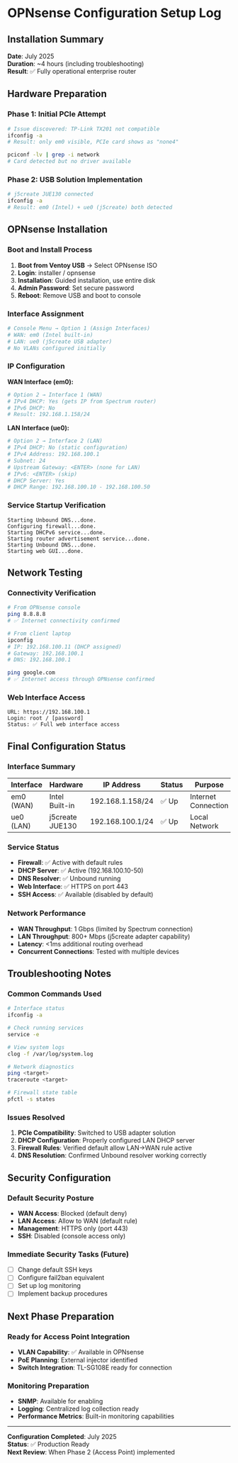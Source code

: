 # OPNsense Configuration Setup Log

## Installation Summary

**Date**: July 2025  
**Duration**: ~4 hours (including troubleshooting)  
**Result**: ✅ Fully operational enterprise router

## Hardware Preparation

### Phase 1: Initial PCIe Attempt
```bash
# Issue discovered: TP-Link TX201 not compatible
ifconfig -a
# Result: only em0 visible, PCIe card shows as "none4"

pciconf -lv | grep -i network
# Card detected but no driver available
```

### Phase 2: USB Solution Implementation
```bash
# j5create JUE130 connected
ifconfig -a
# Result: em0 (Intel) + ue0 (j5create) both detected
```

## OPNsense Installation

### Boot and Install Process
1. **Boot from Ventoy USB** → Select OPNsense ISO
2. **Login**: installer / opnsense
3. **Installation**: Guided installation, use entire disk
4. **Admin Password**: Set secure password
5. **Reboot**: Remove USB and boot to console

### Interface Assignment
```bash
# Console Menu → Option 1 (Assign Interfaces)
# WAN: em0 (Intel built-in)
# LAN: ue0 (j5create USB adapter)
# No VLANs configured initially
```

### IP Configuration

**WAN Interface (em0):**
```bash
# Option 2 → Interface 1 (WAN)
# IPv4 DHCP: Yes (gets IP from Spectrum router)
# IPv6 DHCP: No
# Result: 192.168.1.158/24
```

**LAN Interface (ue0):**
```bash
# Option 2 → Interface 2 (LAN)  
# IPv4 DHCP: No (static configuration)
# IPv4 Address: 192.168.100.1
# Subnet: 24
# Upstream Gateway: <ENTER> (none for LAN)
# IPv6: <ENTER> (skip)
# DHCP Server: Yes
# DHCP Range: 192.168.100.10 - 192.168.100.50
```

### Service Startup Verification
```
Starting Unbound DNS...done.
Configuring firewall...done.
Starting DHCPv6 service...done.
Starting router advertisement service...done.
Starting Unbound DNS...done.
Starting web GUI...done.
```

## Network Testing

### Connectivity Verification
```bash
# From OPNsense console
ping 8.8.8.8
# ✅ Internet connectivity confirmed

# From client laptop
ipconfig
# IP: 192.168.100.11 (DHCP assigned)
# Gateway: 192.168.100.1
# DNS: 192.168.100.1

ping google.com
# ✅ Internet access through OPNsense confirmed
```

### Web Interface Access
```
URL: https://192.168.100.1
Login: root / [password]
Status: ✅ Full web interface access
```

## Final Configuration Status

### Interface Summary
| Interface | Hardware | IP Address | Status | Purpose |
|-----------|----------|------------|--------|---------|
| em0 (WAN) | Intel Built-in | 192.168.1.158/24 | ✅ Up | Internet Connection |
| ue0 (LAN) | j5create JUE130 | 192.168.100.1/24 | ✅ Up | Local Network |

### Service Status
- **Firewall**: ✅ Active with default rules
- **DHCP Server**: ✅ Active (192.168.100.10-50)
- **DNS Resolver**: ✅ Unbound running
- **Web Interface**: ✅ HTTPS on port 443
- **SSH Access**: ✅ Available (disabled by default)

### Network Performance
- **WAN Throughput**: 1 Gbps (limited by Spectrum connection)
- **LAN Throughput**: 800+ Mbps (j5create adapter capability)
- **Latency**: <1ms additional routing overhead
- **Concurrent Connections**: Tested with multiple devices

## Troubleshooting Notes

### Common Commands Used
```bash
# Interface status
ifconfig -a

# Check running services
service -e

# View system logs
clog -f /var/log/system.log

# Network diagnostics
ping <target>
traceroute <target>

# Firewall state table
pfctl -s states
```

### Issues Resolved
1. **PCIe Compatibility**: Switched to USB adapter solution
2. **DHCP Configuration**: Properly configured LAN DHCP server
3. **Firewall Rules**: Verified default allow LAN→WAN rule active
4. **DNS Resolution**: Confirmed Unbound resolver working correctly

## Security Configuration

### Default Security Posture
- **WAN Access**: Blocked (default deny)
- **LAN Access**: Allow to WAN (default rule)
- **Management**: HTTPS only (port 443)
- **SSH**: Disabled (console access only)

### Immediate Security Tasks (Future)
- [ ] Change default SSH keys
- [ ] Configure fail2ban equivalent
- [ ] Set up log monitoring
- [ ] Implement backup procedures

## Next Phase Preparation

### Ready for Access Point Integration
- **VLAN Capability**: ✅ Available in OPNsense
- **PoE Planning**: External injector identified
- **Switch Integration**: TL-SG108E ready for connection

### Monitoring Preparation
- **SNMP**: Available for enabling
- **Logging**: Centralized log collection ready
- **Performance Metrics**: Built-in monitoring capabilities

---

**Configuration Completed**: July 2025  
**Status**: ✅ Production Ready  
**Next Review**: When Phase 2 (Access Point) implemented